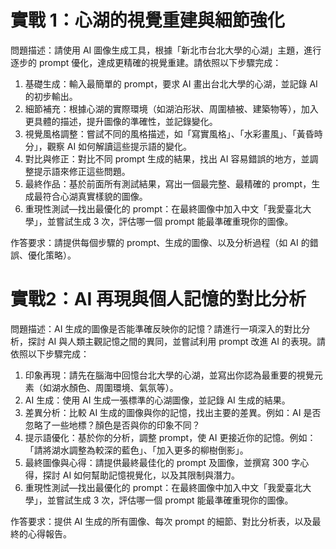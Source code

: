 # 實戰 1：心湖的視覺重建與細節強化

問題描述：請使用 AI 圖像生成工具，根據「新北市台北大學的心湖」主題，進行逐步的 prompt 優化，達成更精確的視覺重建。請依照以下步驟完成：

1. 基礎生成：輸入最簡單的 prompt，要求 AI 畫出台北大學的心湖，並記錄 AI 的初步輸出。
2. 細節補充：根據心湖的實際環境（如湖泊形狀、周圍植被、建築物等），加入更具體的描述，提升圖像的準確性，並記錄變化。
3. 視覺風格調整：嘗試不同的風格描述，如「寫實風格」、「水彩畫風」、「黃昏時分」，觀察 AI 如何解讀這些提示語的變化。
4. 對比與修正：對比不同 prompt 生成的結果，找出 AI 容易錯誤的地方，並調整提示語來修正這些問題。
5. 最終作品：基於前面所有測試結果，寫出一個最完整、最精確的 prompt，生成最符合心湖真實樣貌的圖像。
6. 重現性測試—找出最優化的 prompt：在最終圖像中加入中文「我愛臺北大學」，並嘗試生成 3 次，評估哪一個 prompt 能最準確重現你的圖像。

作答要求：請提供每個步驟的 prompt、生成的圖像、以及分析過程（如 AI 的錯誤、優化策略）。

# 實戰2：AI 再現與個人記憶的對比分析

問題描述：AI 生成的圖像是否能準確反映你的記憶？請進行一項深入的對比分析，探討 AI 與人類主觀記憶之間的異同，並嘗試利用 prompt 改進 AI 的表現。請依照以下步驟完成：

1. 印象再現：請先在腦海中回憶台北大學的心湖，並寫出你認為最重要的視覺元素（如湖水顏色、周圍環境、氣氛等）。
2. AI 生成：使用 AI 生成一張標準的心湖圖像，並記錄 AI 生成的結果。
3. 差異分析：比較 AI 生成的圖像與你的記憶，找出主要的差異。例如：AI 是否忽略了一些地標？顏色是否與你的印象不同？
4. 提示語優化：基於你的分析，調整 prompt，使 AI 更接近你的記憶。例如：「請將湖水調整為較深的藍色」、「加入更多的柳樹倒影」。
5. 最終圖像與心得：請提供最終最佳化的 prompt 及圖像，並撰寫 300 字心得，探討 AI 如何幫助記憶視覺化，以及其限制與潛力。
6. 重現性測試—找出最優化的 prompt：在最終圖像中加入中文「我愛臺北大學」，並嘗試生成 3 次，評估哪一個 prompt 能最準確重現你的圖像。

作答要求：提供 AI 生成的所有圖像、每次 prompt 的細節、對比分析表，以及最終的心得報告。
